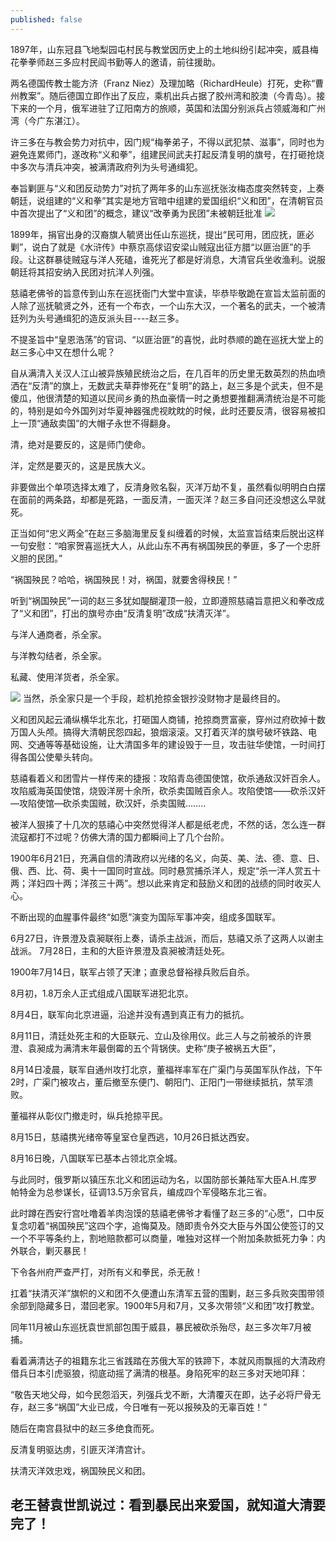 ```yaml
---
published: false
---
```

1897年，山东冠县飞地梨园屯村民与教堂因历史上的土地纠纷引起冲突，威县梅花拳拳师赵三多应村民阎书勤等人的邀请，前往援助。

两名德国传教士能方济（Franz Niez）及理加略（RichardHeule）打死，史称“曹州教案”。随后德国立即作出了反应，乘机出兵占据了胶州湾和胶澳（今青岛）。接下来的一个月，俄军进驻了辽阳南方的旅顺，英国和法国分别派兵占领威海和广州湾（今广东湛江）。

许三多在与教会势力对抗中，因门规“梅拳弟子，不得以武犯禁、滋事”，同时也为避免连累师门，遂改称“义和拳”，组建民间武夫打起反清复明的旗号，在打砸抢烧中多次与清兵冲突，被满清政府列为头号通缉犯。

奉旨剿匪与“义和团反动势力”对抗了两年多的山东巡抚张汝梅态度突然转变，上奏朝廷，说组建的“义和拳”其实是地方官暗中组建的爱国组织“义和团”，在清朝官员中首次提出了“义和团”的概念，建议“改拳勇为民团”未被朝廷批准
![](https://mmbiz.qpic.cn/mmbiz_jpg/YiblbvneYYhACiayOmyf7SXSlGIw8Tibgj4EiagfYQq2L6o3e7bkmR2quhMBjbvJht3VwcnQ8sIppYtPbh3SMSZDAg/640?wx_fmt=jpeg&tp=webp&wxfrom=5&wx_lazy=1&wx_co=1)

1899年，捐官出身的汉裔旗人毓贤出任山东巡抚，提出“民可用，团应抚，匪必剿”，说白了就是《水浒传》中蔡京高俅诏安梁山贼寇出征方腊“以匪治匪”的手段。让这群暴徒贼寇与洋人死磕，谁死光了都是好消息，大清官兵坐收渔利。说服朝廷将其招安纳入民团对抗洋人列强。

慈禧老佛爷的旨意传到山东在巡抚衙门大堂中宣读，毕恭毕敬跪在宣旨太监前面的人除了巡抚毓贤之外，还有一个布衣，一个山东大汉，一个著名的武夫，一个被清廷列为头号通缉犯的造反派头目----赵三多。

不提圣旨中“皇恩浩荡”的官词、“以匪治匪”的喜悦，此时恭顺的跪在巡抚大堂上的赵三多心中又在想什么呢？

自从满清入关汉人江山被异族殖民统治之后，在几百年的历史里无数英烈的热血喷洒在“反清”的旗上，无数武夫草莽惨死在“复明”的路上，赵三多是个武夫，但不是傻瓜，他很清楚的知道以民间乡勇的热血豪情一时之勇想要推翻满清统治是不可能的，特别是如今外国列对华夏神器强虎视眈眈的时候，此时还要反清，很容易被扣上一顶“通敌卖国”的大帽子永世不得翻身。

清，绝对是要反的，这是师门使命。

洋，定然是要灭的，这是民族大义。

非要做出个单项选择太难了，反清身败名裂，灭洋万劫不复，虽然看似明明白白摆在面前的两条路，却都是死路，一面反清，一面灭洋？赵三多自问还没想这么早就死。

正当如何“忠义两全”在赵三多脑海里反复纠缠着的时候，太监宣旨结束后脱出这样一句安慰：“咱家贺喜巡抚大人，从此山东不再有祸国殃民的拳匪，多了一个忠肝义胆的民团。”

“祸国殃民？哈哈，祸国殃民！对，祸国，就要舍得秧民！”

听到“祸国殃民”一词的赵三多犹如醍醐灌顶一般，立即遵照慈禧旨意把义和拳改成了“义和团”，打出的旗号亦由“反清复明”改成“扶清灭洋”。

与洋人通商者，杀全家。

与洋教勾结者，杀全家。

私藏、使用洋货者，杀全家。

![](https://mmbiz.qpic.cn/mmbiz_jpg/YiblbvneYYhACiayOmyf7SXSlGIw8Tibgj4VqNOap4aSfoVahRtF1LlY4fJbhPFGfe7cIBMeS1YRyOlcic5icc0dcPA/640?wx_fmt=jpeg&tp=webp&wxfrom=5&wx_lazy=1&wx_co=1)
当然，杀全家只是一个手段，趁机抢掠金银抄没财物才是最终目的。

义和团风起云涌纵横华北东北，打砸国人商铺，抢掠商贾富豪，穿州过府砍掉十数万国人头颅。搞得大清朝民怨四起，狼烟滚滚。又打着灭洋的旗号破坏铁路、电网、交通等等基础设施，让大清国多年的建设毁于一旦，攻击驻华使馆，一时间打得各国公使晕头转向。

慈禧看着义和团雪片一样传来的捷报：攻陷青岛德国使馆，砍杀通敌汉奸百余人。攻陷威海英国使馆，烧毁洋房十余所，砍杀卖国贼百余人。攻陷使馆——砍杀汉奸—攻陷使馆—砍杀卖国贼，砍汉奸，杀卖国贼……..

被洋人狠揍了十几次的慈禧心中突然觉得洋人都是纸老虎，不然的话，怎么连一群流寇都打不过呢？仿佛大清的国力都瞬间上了几个台阶。

1900年6月21日，充满自信的清政府以光绪的名义，向英、美、法、德、意、日、俄、西、比、荷、奥十一国同时宣战。同时悬赏捕杀洋人，规定“杀一洋人赏五十两；洋妇四十两；洋孩三十两”。想以此来肯定和鼓励义和团的战绩的同时收买人心。

不断出现的血腥事件最终“如愿”演变为国际军事冲突，组成多国联军。

6月27日，许景澄及袁昶联衔上奏，请杀主战派，而后，慈禧又杀了这两人以谢主战派。 7月28日，主和的大臣许景澄及袁昶被清廷处死。

1900年7月14日，联军占领了天津；直隶总督裕禄兵败后自杀。

8月初，1.8万余人正式组成八国联军进犯北京。

8月4日，联军向北京进逼，沿途并没有遇到真正有力的抵抗。

8月11日，清廷处死主和的大臣联元、立山及徐用仪。此三人与之前被杀的许景澄、袁昶成为满清末年最倒霉的五个背锅侠。史称“庚子被祸五大臣”，

8月14日凌晨，联军自通州攻打北京，董福祥率军在广渠门与英国军队作战，下午2时，广渠门被攻占，董后撤至东便门、朝阳门、正阳门一带继续抵抗，禁军溃败。

董福祥从彰仪门撤走时，纵兵抢掠平民。

8月15日，慈禧携光绪帝等皇室仓皇西逃，10月26日抵达西安。

8月16日晚，八国联军已基本占领北京全城。

与此同时，俄罗斯以镇压东北义和团运动为名，以国防部长兼陆军大臣A.H.库罗帕特金为总参谋长，征调13.5万余官兵，编成四个军侵略东北三省。

此时蹲在西安行宫吐噜着羊肉泡馍的慈禧老佛爷才看懂了赵三多的“心愿”，口中反复念叨着“祸国殃民”这四个字，追悔莫及。随即责令外交大臣与外国公使签订的又一个不平等条约上，割地赔款都可以商量，唯独对这样一个附加条款抵死力争：内外联合，剿灭暴民！

下令各州府严查严打，对所有义和拳民，杀无赦！

扛着“扶清灭洋”旗帜的义和团不久便遭山东清军五营的围剿，赵三多兵败突围带领余部到隐藏多日，潜回老家。1900年5月和7月，又多次带领“义和团”攻打教堂。

同年11月被山东巡抚袁世凯部包围于威县，暴民被砍杀殆尽，赵三多次年7月被捕。

看着满清达子的祖籍东北三省践踏在苏俄大军的铁蹄下，本就风雨飘摇的大清政府借兵日本引虎驱狼，彻底动摇了满清的根基。身陷死牢的赵三多对天地叩拜：

“敬告天地父母，如今民怨滔天，列强兵戈不断，大清覆灭在即，达子必将尸骨无存，赵三多“祸国”大业已成，今日唯有一死以报殃及的无辜百姓！”

随后在南宫县狱中的赵三多绝食而死。

反清复明驱达虏，引匪灭洋清宫计。

扶清灭洋效忠戏，祸国殃民义和团。


## 老王替袁世凯说过：看到暴民出来爱国，就知道大清要完了！
